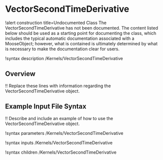 # VectorSecondTimeDerivative

!alert construction title=Undocumented Class
The VectorSecondTimeDerivative has not been documented. The content listed below should be used as a starting point for
documenting the class, which includes the typical automatic documentation associated with a
MooseObject; however, what is contained is ultimately determined by what is necessary to make the
documentation clear for users.

!syntax description /Kernels/VectorSecondTimeDerivative

## Overview

!! Replace these lines with information regarding the VectorSecondTimeDerivative object.

## Example Input File Syntax

!! Describe and include an example of how to use the VectorSecondTimeDerivative object.

!syntax parameters /Kernels/VectorSecondTimeDerivative

!syntax inputs /Kernels/VectorSecondTimeDerivative

!syntax children /Kernels/VectorSecondTimeDerivative

